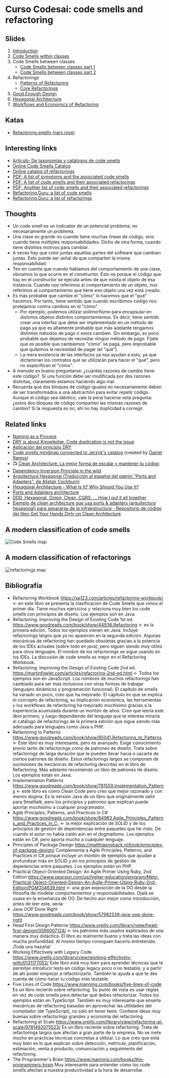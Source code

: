 # Curso Codesai: code smells and refactoring

## Slides
1. [Introduction](./documentation/slides/1_Introduction.pdf)
2. [Code Smells within classes](documentation/slides/2_Code_Smells_within_classes.pdf)
3. Code Smells between classes
   * [Code Smells between classes part 1](documentation/slides/3a_Code_Smells_between_classes.pdf)
   * [Code Smells between classes part 2](documentation/slides/3b_Code_Smells_between_classes.pdf)
4. Refactorings
   * [Patterns of Refactoring](documentation/slides/4a_Patterns_of_Refactoring.pdf)
   * [Core Refactorings](documentation/slides/4b_Core_Refactorings.pdf)
5. [Good Enough Design](documentation/slides/5_Good_Enough_Design.pdf)
6. [Hexagonal Architecture](documentation/slides/6_Hexagonal_Architecture.pdf)
7. [Workflows and Economics of Refactoring](documentation/slides/7_Workflows_and_Economics_of_Refactoring.pdf)

## Katas
* [Refactoring smelly mars rover](./katas/refactoring-smelly-mars-rover)

## Interesting links
* [Artículo: De taxonomías y catálogos de code smells](https://codesai.com/posts/2022/09/code-smells-taxonomies-and-catalogs)
* [Online Code Smells Catalog](https://luzkan.github.io/smells/)
* [Online catalog of refactorings](https://refactoring.com/catalog/)
* [PDF: A list of symptoms and the associated code smells](documentation/smells-and-their-solutions/wake_symptoms_and_smells.pdf)
* [PDF: A list of code smells and their associated refactorings](documentation/smells-and-their-solutions/wake_smells_to_refactorings.pdf)
* [PDF: Another list of code smells and their associated refactorings](documentation/smells-and-their-solutions/wake_smells_to_refactorings.pdf)
* [Refactoring.Guru: a list of code smells](https://refactoring.guru/refactoring/smells)
* [Refactoring.Guru: a list of refactorings](https://refactoring.guru/refactoring/techniques)

## Thoughts
* Un code smell es un indicador de un potencial problema, no necesariamente un problema.
* Una clase es grande no cuando tiene muchas líneas de código, sino cuando tiene múltiples responsabilidades. Dicho de otra forma, cuando tiene distintos motivos para cambiar.
* A veces hay que color juntas aquellas partes del software que cambian juntas. Esto puede ser señal de que comparten la misma responsabilidad.
* Ten en cuenta que cuando hablamos del comportamiento de una clase, obviamos lo que ocurre en el constructor. Esto es porque el código que hay en el constructor se ejecuta antes de que exista el objeto de esa instancia. Cuando nos referimos al comportamiento de un objeto, nos referimos al comportamiento que tiene ese objeto una vez está creado.
* Es más probable que cambie el "cómo" lo hacemos que el "qué" hacemos. Por tanto, tiene sentido que cuando escribímos código nos protejamos contra cambios en el "cómo". 
  * Por ejemplo, podemos utilizar polimorfismo para encapsular en distintos objetos distintos comportamientos. Es decir, tiene sentido crear una interfaz que debe ser implementado en un método de pago ya que es altamente probable que más adelante tengamos distintos métodos de pago o estos cambien. Sin embargo, es poco probable que dejemos de necesitar ningún método de pago. Fíjate que es posible que cambiemos "cómo" se paga, pero improbable que quitemos la necesidad de pagar (el "qué").
  * La mera existencia de las interfaces ya nos ayudan a esto, ya que dictaminan los contratos que se utilizarán para hacer el "qué", pero no especifican el "cómo".
* A menudo es bueno preguntarse: ¿cuántas razones de cambio tiene este código?. Si una función debe ser modificada por dos razones distintas, claramente estamos haciendo algo mal. 
* Recuerda que dos bloques de código iguales no necesariamente deben de ser transformados a una abstractión para evitar repetir código. Aunque el código sea idéntico, vale la pena hacerse esta pregunta: ¿estos dos bloques de código comparten las mismas razones de cambio? Si la respuesta es no, ahí no hay duplicidad a corregir.

## Related links
* [Naming as a Process](https://www.digdeeproots.com/articles/on/naming-process/)
* [DRY is about Knowledge. Code duplication is not the issue](https://verraes.net/2014/08/dry-is-about-knowledge/)
* [Aplicación del principio DRY](https://www.eferro.net/2015/05/aplicacion-del-principio-dry.html)
* [Code smells mindmap connected to Jerzyk's catalog](https://www.mindmeister.com/app/map/3025490820?t=nCw69SqYKL) (created by [Daniel Ramos](https://twitter.com/DanielRamosAcos))
* 📺 [Clean Architecture: La mejor forma de escalar y mantener tu código](https://www.youtube.com/watch?v=y3MWfPDmVqo)
* [Dependency Inversion Principle in the wild](https://martinfowler.com/articles/dipInTheWild.html)
* [Arquitectura Hexagonal
  (Traducción al español del patrón "Ports and Adapters", de Alistair Cockburn)](https://jmgarridopaz.github.io/content/arquitecturahexagonal.html)
* [Hexagonal Architecture - What Is It? Why Should You Use It?](https://www.happycoders.eu/software-craftsmanship/hexagonal-architecture/)
* [Ports and Adapters architecture](https://herbertograca.com/2017/09/14/ports-adapters-architecture/)
* [DDD, Hexagonal, Onion, Clean, CQRS, … How I put it all together](https://herbertograca.com/2017/11/16/explicit-architecture-01-ddd-hexagonal-onion-clean-cqrs-how-i-put-it-all-together/)
* [Ejemplo de clean architecture que usa ports & adapters (arquitectura hexagonal) para separarse de la infraestructura - Repositorio de código del libro Get Your Hands Dirty on Clean Architecture](https://github.com/thombergs/buckpal)

## A modern classification of code smells
![Code Smells map](documentation/images/code_smells_wake_map.png)

## A modern classification of refactorings
![refactorings map](documentation/images/refactoring_edicion_2.jpeg)

## Bibliografía
* Refactoring Workbook https://xp123.com/articles/refactoring-workbook/ <- en este libro se presenta la clasificación de Code Smells que vimos el primer día.
Tiene muchos ejercicios y relaciona muy bien los code smells con principios de diseño. Los ejemplos son en Java.
* Refactoring: Improving the Design of Existing Code 1st ed. https://www.goodreads.com/book/show/44936.Refactoring <- es la primera edición.
Todos los ejemplos vienen en Java. Incluye refactorings largos que ya no aparecen en la segunda edición.
Algunas mecánicas de refactoring han quedado obsoletas gracias a la potencia de los IDEs actuales (sobre todo en java), pero siguen siendo muy útiles
para otros lenguajes. El nombre de los refactorings se sigue usando en los IDEs.
La discusión de code smells es mejor en el Refactoring Workbook.
* Refactoring: Improving the Design of Existing Code 2nd ed. https://martinfowler.com/articles/refactoring-2nd-ed.html <- Todos los ejemplos son en JavaScript.
Los nombres de muchos refactorings han cambiado para ser más inclusivos con  otras formas de trabajar (lenguajes dinámicos y programación
funcional). El capítulo de smells ha variado un poco, creo que ha mejorado.
El capítulo en que se explica el concepto de refactoring, su implicación económica, las herramientas y los workflows de refactoring ha mejorado
muchísimo gracias a la experiencia acumulada durante un montón de años.
Creo que leería este libro primero, y luego dependiendo del lenguaje que te interese miraría el catálogo de refactorings de la primera edición
que sigue siendo más adecuado para lenguajes como Java o PHP.
* Refactoring to Patterns https://www.goodreads.com/book/show/85041.Refactoring_to_Patterns <- Este libro es muy interesante, pero es avanzado.
Exige conocimiento previo tanto de refactorings como de patrones de diseño.
Trata sobre refactorings de larga duración que te pueden llevar hacia o sacarte de ciertos patrones de diseño.
Estos refactorings largos se componen de sucesiones de mecánicas de refactoring descritas en el libro de Refactoring.
Más adelante recomiendo un libro de patrones de diseño. Los ejemplos están en Java.
* Implementation Patterns https://www.goodreads.com/book/show/781559.Implementation_Patterns <- este libro es como Clean Code pero creo que mejor razonado y con menos dogma. Es la versión Java de un libro que originalmente salió para Smalltalk, pero los principios y patrones que explican puede aportar muchísimo a cualquier programador.
* Agile Principles, Patterns, and Practices in C# https://www.goodreads.com/book/show/84983.Agile_Principles_Patterns_and_Practices_in_C_
<- la mejor explicación de SOLID y de los principios de gestión de dependencias entre paquetes que he visto. De cuando el autor no había caído aún en el dogmatismo. Los ejemplos están en C#, pero aporta mucho a cualquier lenguaje.
* Principles of Package Design https://matthiasnoback.nl/book/principles-of-package-design/
Complementa a Agile Principles, Patterns, and Practices in C# porque incluye un montón de ejemplos que ayudan a profundizar más en SOLID y en los principios de gestión de depedencias entre paquetes. Los ejemplos están en PHP.
* Practical Object-Oriented Design: An Agile Primer Using Ruby, 2nd Edition https://www.pearson.com/us/higher-education/program/Metz-Practical-Object-Oriented-Design-An-Agile-Primer-Using-Ruby-2nd-Edition/PGM334639.html <- una gran exposición de la OO desde la filosofía de modelar comportamientos y responsabilidades. Ojalá se usase en la enseñanza de OO. De hecho aún mejor como introducción, antes de leer este, sería:
* Java OOP Done Right https://www.goodreads.com/book/show/57982539-java-oop-done-right
* Head First Design Patterns https://www.oreilly.com/library/view/head-first-design/0596007124/ <- los patrones más usados explicados de una manera muy didáctica.
El libro es realmente bueno y trata las ideas con mucha profundidad. Al mismo tiempo consiguen hacerlo entretenido. ¡Toda una hazaña!
* Working Effectively with Legacy Code
https://www.oreilly.com/library/view/working-effectively-with/0131177052/
Este libro está muy bien para aprender técnicas que te permitan introducir tests en código legacy poco o no testable, y a partir de ahí poder empezar a refactorizarlo. También te ayuda a que te des cuenta de cómo hacer tu código más testable.
* Five Lines of Code
https://www.manning.com/books/five-lines-of-code
Es un libro reciente sobre refactoring. Su punto de vista es usar reglas en vez de code smells para detectar qué debes refactorizar. Todos los ejemplos están en TypeScript.
También es muy interesante que enseña mecánicas de refactoring basadas en aprovechar las utilidades del compilador (de TypeScript), no sólo en tener tests.
Contiene ideas muy buenas sobre refactorings grandes y economía del refactoring.
* Refactoring at Scale
https://www.oreilly.com/library/view/refactoring-at-scale/9781492075523/
Es un libro reciente sobre refactoring. Trata de refactorings largos que afectan a gran parte de la empresa. No se mete mucho en prácticas técnicas concretas a utilizar.
Lo que creo que está muy bien es lo que explican sobre detección, métricas, planificación, estimación, venta a producto, comunicación y seguimiento del refactoring.
* The Programmer's Brain
https://www.manning.com/books/the-programmers-brain
Muy interesante para entender cómo los code smells afectan a nuestra productividad a la hora de desarrollar. 